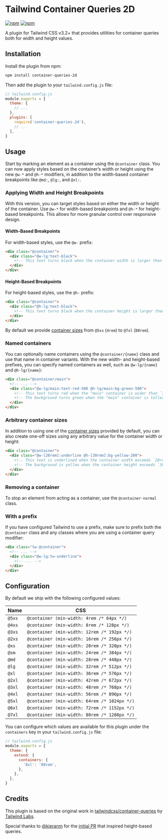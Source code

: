 # Tailwind Container Queries 2D

[![npm](https://img.shields.io/npm/v/container-queries-2d.svg)](https://www.npmjs.com/package/tailwind-container-queries-2d)
[![npm](https://img.shields.io/npm/dt/container-queries-2d.svg)](https://www.npmjs.com/package/tailwind-container-queries-2d)

A plugin for Tailwind CSS v3.2+ that provides utilities for container queries both for width and height values.

## Installation

Install the plugin from npm:

```sh
npm install container-queries-2d
```

Then add the plugin to your `tailwind.config.js` file:

```js
// tailwind.config.js
module.exports = {
  theme: {
    // ...
  },
  plugins: [
    require('container-queries-2d'),
    // ...
  ],
}
```

## Usage

Start by marking an element as a container using the `@container` class. You can now apply styles based on the container’s width or height using the new `@w-*` and `@h-*` modifiers, in addition to the width-based container breakpoints like `@md:`, `@lg:`, and `@xl:`.

### Applying Width and Height Breakpoints

With this version, you can target styles based on either the width or height of the container. Use `@w-*` for width-based breakpoints and `@h-*` for height-based breakpoints. This allows for more granular control over responsive design.

#### Width-Based Breakpoints
For width-based styles, use the `@w-` prefix:

```html
<div class="@container">
  <div class="@w-lg:text-black">
    <!-- This text turns black when the container width is larger than `32rem` -->
  </div>
</div>
```

#### Height-Based Breakpoints
For height-based styles, use the `@h-` prefix:

```html
<div class="@container">
  <div class="@h-lg:text-black">
    <!-- This text turns black when the container height is larger than `32rem` -->
  </div>
</div>
```

By default we provide [container sizes](#configuration) from `@5xs` (`4rem`) to `@7xl` (`80rem`).

### Named containers

You can optionally name containers using the `@container/{name}` class and use that name in container variants. With the new width- and height-based prefixes, you can specify named containers as well, such as `@w-lg/{name}` and `@h-lg/{name}`:

```html
<div class="@container/main">
  <!-- ... -->
  <div class="@w-lg/main:text-red-500 @h-lg/main:bg-green-500">
    <!-- This text turns red when the "main" container is wider than `32rem` -->
    <!-- The background turns green when the "main" container is taller than `32rem` -->
  </div>
</div>
```

### Arbitrary container sizes

In addition to using one of the [container sizes](#configuration) provided by default, you can also create one-off sizes using any arbitrary value for the container width or height:

```html
<div class="@container">
  <div class="@w-[20rem]:underline @h-[30rem]:bg-yellow-200">
    <!-- This text is underlined when the container width exceeds `20rem` -->
    <!-- The background is yellow when the container height exceeds `30rem` -->
  </div>
</div>
```

### Removing a container

To stop an element from acting as a container, use the `@container-normal` class.

<div class="@container xl:@container-normal">
  <!-- ... -->
</div>

### With a prefix

If you have configured Tailwind to use a prefix, make sure to prefix both the `@container` class and any classes where you are using a container query modifier:

```html
<div class="tw-@container">
  <!-- ... -->
  <div class="@w-lg:tw-underline">
    <!-- ... -->
  </div>
</div>
```

## Configuration

By default we ship with the following configured values:

| Name   | CSS                                          |
| ------ |----------------------------------------------|
| `@5xs` | `@container (min-width: 4rem /* 64px */)`    |
| `@4xs` | `@container (min-width: 8rem /* 128px */)`   |
| `@3xs` | `@container (min-width: 12rem /* 192px */)`  |
| `@2xs` | `@container (min-width: 16rem /* 256px */)`  |
| `@xs`  | `@container (min-width: 20rem /* 320px */)`  |
| `@sm`  | `@container (min-width: 24rem /* 384px */)`  |
| `@md`  | `@container (min-width: 28rem /* 448px */)`  |
| `@lg`  | `@container (min-width: 32rem /* 512px */)`  |
| `@xl`  | `@container (min-width: 36rem /* 576px */)`  |
| `@2xl` | `@container (min-width: 42rem /* 672px */)`  |
| `@3xl` | `@container (min-width: 48rem /* 768px */)`  |
| `@4xl` | `@container (min-width: 56rem /* 896px */)`  |
| `@5xl` | `@container (min-width: 64rem /* 1024px */)` |
| `@6xl` | `@container (min-width: 72rem /* 1152px */)` |
| `@7xl` | `@container (min-width: 80rem /* 1280px */)` |

You can configure which values are available for this plugin under the `containers` key in your `tailwind.config.js` file:

```js
// tailwind.config.js
module.exports = {
  theme: {
    extend: {
      containers: {
        '8xl': '88rem',
      },
    },
  },
}
```

## Credits

This plugin is based on the original work in [tailwindcss/container-queries](https://github.com/tailwindlabs/tailwindcss-container-queries) by [Tailwind Labs](https://github.com/tailwindlabs).

Special thanks to [@kieranm](https://github.com/kieranm) for the [initial PR](https://github.com/tailwindlabs/tailwindcss-container-queries/pull/7) that inspired height-based queries.

